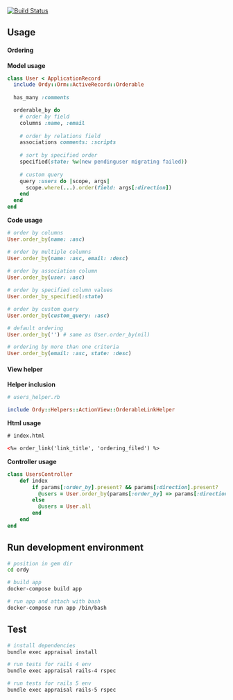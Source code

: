 [![Build Status](https://travis-ci.org/ninech/ordy.svg)](https://travis-ci.org/ninech/ordy)

## Usage

#### Ordering

__Model usage__

```rb
class User < ApplicationRecord
  include Ordy::Orm::ActiveRecord::Orderable
  
  has_many :comments

  orderable_by do
    # order by field
    columns :name, :email
    
    # order by relations field
    associations comments: :scripts
    
    # sort by specified order
    specified(state: %w(new pendinguser migrating failed))
    
    # custom query
    query :users do |scope, args|
      scope.where(...).order(field: args[:direction])
    end
  end
end
```

__Code usage__

```rb
# order by columns
User.order_by(name: :asc)

# order by multiple columns
User.order_by(name: :asc, email: :desc) 
 
# order by association column
User.order_by(user: :asc)

# order by specified column values
User.order_by_specified(:state)

# order by custom query
User.order_by(custom_query: :asc)

# default ordering
User.order_by('') # same as User.order_by(nil)

# ordering by more than one criteria
User.order_by(email: :asc, state: :desc)
```

#### View helper

__Helper inclusion__

```rb
# users_helper.rb 

include Ordy::Helpers::ActionView::OrderableLinkHelper
```

__Html usage__

```html
# index.html

<%= order_link('link_title', 'ordering_filed') %>
```

__Controller usage__

```rb
class UsersController
    def index
        if params[:order_by].present? && params[:direction].present?
          @users = User.order_by(params[:order_by] => params[:direction])
        else
          @users = User.all
        end
    end
end
```

## Run development environment

```bash
# position in gem dir
cd ordy

# build app
docker-compose build app

# run app and attach with bash 
docker-compose run app /bin/bash
```

## Test

```bash
# install dependencies
bundle exec appraisal install

# run tests for rails 4 env 
bundle exec appraisal rails-4 rspec

# run tests for rails 5 env
bundle exec appraisal rails-5 rspec
```
